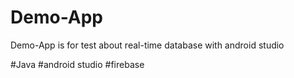 # Demo-App
Demo-App is for test about real-time database with android studio

#Java
#android studio
#firebase
